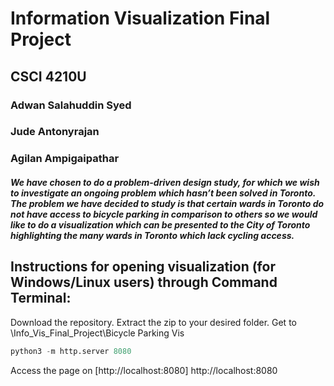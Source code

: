 # Information Visualization Final Project 

## CSCI 4210U

### Adwan Salahuddin Syed
### Jude Antonyrajan
### Agilan Ampigaipathar 

##### We have chosen to do a problem-driven design study, for which we wish to investigate an ongoing problem which hasn’t been solved in Toronto. The problem we have decided to study is that certain wards in Toronto do not have access to bicycle parking in comparison to others so we would like to do a visualization which can be presented to the City of Toronto highlighting the many wards in Toronto which lack cycling access.

## Instructions for opening visualization (for Windows/Linux users) through Command Terminal:
Download the repository. Extract the zip to your desired folder. Get to \Info_Vis_Final_Project\Bicycle Parking Vis
```python
python3 -m http.server 8080   
```

Access the page on [http://localhost:8080] http://localhost:8080
